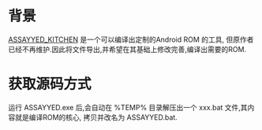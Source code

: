 # 背景
  [ASSAYYED_KITCHEN](https://forum.xda-developers.com/chef-central/android/best-android-roms-editor-assayyedkitchen-t3410545) 是一个可以编译出定制的Android ROM 的工具, 但原作者已经不再维护.因此将文件导出,并希望在其基础上修改完善,编译出需要的ROM.

# 获取源码方式
  运行 ASSAYYED.exe 后,会自动在 %TEMP% 目录解压出一个 xxx.bat 文件,其内容就是编译ROM的核心, 拷贝并改名为 ASSAYYED.bat.